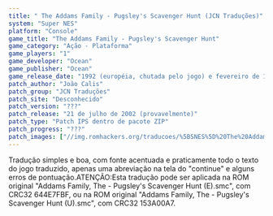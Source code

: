 ```yaml
---
title: " The Addams Family - Pugsley's Scavenger Hunt (JCN Traduções)"
system: "Super NES"
platform: "Console"
game_title: "The Addams Family - Pugsley's Scavenger Hunt"
game_category: "Ação - Plataforma"
game_players: "1"
game_developer: "Ocean"
game_publisher: "Ocean"
game_release_date: "1992 (européia, chutada pelo jogo) e fevereiro de 1993 (americana)"
patch_author: "João Calis"
patch_group: "JCN Traduções"
patch_site: "Desconhecido"
patch_version: "???"
patch_release: "21 de julho de 2002 (provavelmente)"
patch_type: "Patch IPS dentro de pacote ZIP"
patch_progress: "???"
patch_images: ["//img.romhackers.org/traducoes/%5BSNES%5D%20The%20Addams%20Family%20-%20Pugsley's%20Scavenger%20Hunt%20-%20JCN%20Traducoes%20-%201.png","//img.romhackers.org/traducoes/%5BSNES%5D%20The%20Addams%20Family%20-%20Pugsley's%20Scavenger%20Hunt%20-%20JCN%20Traducoes%20-%202.png","//img.romhackers.org/traducoes/%5BSNES%5D%20The%20Addams%20Family%20-%20Pugsley's%20Scavenger%20Hunt%20-%20JCN%20Traducoes%20-%203.png"]
---
```

Tradução simples e boa, com fonte acentuada e praticamente todo o texto do jogo traduzido, apenas uma abreviação na tela do "continue" e alguns erros de pontuação.ATENÇÃO:Esta tradução pode ser aplicada na ROM original "Addams Family, The - Pugsley's Scavenger Hunt (E).smc", com CRC32 644E7FBF, ou na ROM original "Addams Family, The - Pugsley's Scavenger Hunt (U).smc", com CRC32 153A00A7.